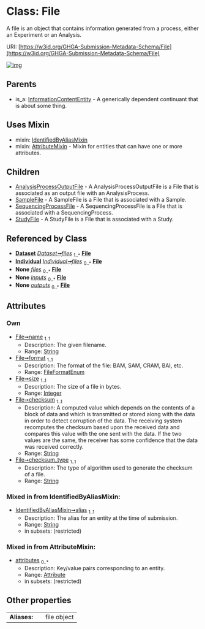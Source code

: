 
# Class: File


A file is an object that contains information generated from a process, either an Experiment or an Analysis.

URI: [https://w3id.org/GHGA-Submission-Metadata-Schema/File](https://w3id.org/GHGA-Submission-Metadata-Schema/File)


[![img](https://yuml.me/diagram/nofunky;dir:TB/class/[StudyFile],[SequencingProcessFile],[SampleFile],[InformationContentEntity],[Individual],[IdentifiedByAliasMixin],[Dataset]-%20files%201..*>[File&#124;name:string;format:FileFormatEnum;size:integer;checksum:string;checksum_type:string;alias:string],[Individual]-%20files%200..*>[File],[Individual]-%20files(i)%200..*>[File],[Dataset]-%20files(i)%200..*>[File],[Analysis]-%20inputs%200..*>[File],[Analysis]-%20outputs%200..*>[File],[File]uses%20-.->[IdentifiedByAliasMixin],[File]uses%20-.->[AttributeMixin],[File]^-[StudyFile],[File]^-[SequencingProcessFile],[File]^-[SampleFile],[File]^-[AnalysisProcessOutputFile],[InformationContentEntity]^-[File],[Dataset],[AttributeMixin],[Attribute],[AnalysisProcessOutputFile],[Analysis])](https://yuml.me/diagram/nofunky;dir:TB/class/[StudyFile],[SequencingProcessFile],[SampleFile],[InformationContentEntity],[Individual],[IdentifiedByAliasMixin],[Dataset]-%20files%201..*>[File&#124;name:string;format:FileFormatEnum;size:integer;checksum:string;checksum_type:string;alias:string],[Individual]-%20files%200..*>[File],[Individual]-%20files(i)%200..*>[File],[Dataset]-%20files(i)%200..*>[File],[Analysis]-%20inputs%200..*>[File],[Analysis]-%20outputs%200..*>[File],[File]uses%20-.->[IdentifiedByAliasMixin],[File]uses%20-.->[AttributeMixin],[File]^-[StudyFile],[File]^-[SequencingProcessFile],[File]^-[SampleFile],[File]^-[AnalysisProcessOutputFile],[InformationContentEntity]^-[File],[Dataset],[AttributeMixin],[Attribute],[AnalysisProcessOutputFile],[Analysis])

## Parents

 *  is_a: [InformationContentEntity](InformationContentEntity.md) - A generically dependent continuant that is about some thing.

## Uses Mixin

 *  mixin: [IdentifiedByAliasMixin](IdentifiedByAliasMixin.md)
 *  mixin: [AttributeMixin](AttributeMixin.md) - Mixin for entities that can have one or more attributes.

## Children

 * [AnalysisProcessOutputFile](AnalysisProcessOutputFile.md) - A AnalysisProcessOutputFile is a File that is associated as an output file with an AnalysisProcess.
 * [SampleFile](SampleFile.md) - A SampleFile is a File that is associated with a Sample.
 * [SequencingProcessFile](SequencingProcessFile.md) - A SequencingProcessFile is a File that is associated with a SequencingProcess.
 * [StudyFile](StudyFile.md) - A StudyFile is a File that is associated with a Study.

## Referenced by Class

 *  **[Dataset](Dataset.md)** *[Dataset➞files](Dataset_files.md)*  <sub>1..\*</sub>  **[File](File.md)**
 *  **[Individual](Individual.md)** *[Individual➞files](Individual_files.md)*  <sub>0..\*</sub>  **[File](File.md)**
 *  **None** *[files](files.md)*  <sub>0..\*</sub>  **[File](File.md)**
 *  **None** *[inputs](inputs.md)*  <sub>0..\*</sub>  **[File](File.md)**
 *  **None** *[outputs](outputs.md)*  <sub>0..\*</sub>  **[File](File.md)**

## Attributes


### Own

 * [File➞name](File_name.md)  <sub>1..1</sub>
     * Description: The given filename.
     * Range: [String](types/String.md)
 * [File➞format](File_format.md)  <sub>1..1</sub>
     * Description: The format of the file: BAM, SAM, CRAM, BAI, etc.
     * Range: [FileFormatEnum](FileFormatEnum.md)
 * [File➞size](File_size.md)  <sub>1..1</sub>
     * Description: The size of a file in bytes.
     * Range: [Integer](types/Integer.md)
 * [File➞checksum](File_checksum.md)  <sub>1..1</sub>
     * Description: A computed value which depends on the contents of a block of data and which is transmitted or stored along with the data in order to detect corruption of the data. The receiving system recomputes the checksum based upon the received data and compares this value with the one sent with the data. If the two values are the same, the receiver has some confidence that the data was received correctly.
     * Range: [String](types/String.md)
 * [File➞checksum_type](File_checksum_type.md)  <sub>1..1</sub>
     * Description: The type of algorithm used to generate the checksum of a file.
     * Range: [String](types/String.md)

### Mixed in from IdentifiedByAliasMixin:

 * [IdentifiedByAliasMixin➞alias](IdentifiedByAliasMixin_alias.md)  <sub>1..1</sub>
     * Description: The alias for an entity at the time of submission.
     * Range: [String](types/String.md)
     * in subsets: (restricted)

### Mixed in from AttributeMixin:

 * [attributes](attributes.md)  <sub>0..\*</sub>
     * Description: Key/value pairs corresponding to an entity.
     * Range: [Attribute](Attribute.md)
     * in subsets: (restricted)

## Other properties

|  |  |  |
| --- | --- | --- |
| **Aliases:** | | file object |

